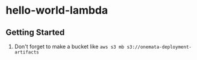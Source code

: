 # hello-world-lambda

## Getting Started

1. Don't forget to make a bucket like `aws s3 mb s3://onemata-deployment-artifacts`
